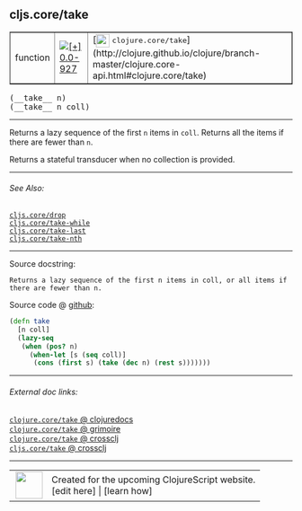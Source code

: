 ## cljs.core/take



 <table border="1">
<tr>
<td>function</td>
<td><a href="https://github.com/cljsinfo/cljs-api-docs/tree/0.0-927"><img valign="middle" alt="[+] 0.0-927" title="Added in 0.0-927" src="https://img.shields.io/badge/+-0.0--927-lightgrey.svg"></a> </td>
<td>
[<img height="24px" valign="middle" src="http://i.imgur.com/1GjPKvB.png"> <samp>clojure.core/take</samp>](http://clojure.github.io/clojure/branch-master/clojure.core-api.html#clojure.core/take)
</td>
</tr>
</table>


 <samp>
(__take__ n)<br>
</samp>
 <samp>
(__take__ n coll)<br>
</samp>

---

Returns a lazy sequence of the first `n` items in `coll`. Returns all the items
if there are fewer than `n`.

Returns a stateful transducer when no collection is provided.

---


###### See Also:

[`cljs.core/drop`](cljs.core_drop.md)<br>
[`cljs.core/take-while`](cljs.core_take-while.md)<br>
[`cljs.core/take-last`](cljs.core_take-last.md)<br>
[`cljs.core/take-nth`](cljs.core_take-nth.md)<br>

---


Source docstring:

```
Returns a lazy sequence of the first n items in coll, or all items if
there are fewer than n.
```


Source code @ [github](https://github.com/clojure/clojurescript/blob/r971/src/cljs/cljs/core.cljs#L1709-L1716):

```clj
(defn take
  [n coll]
  (lazy-seq
   (when (pos? n)
     (when-let [s (seq coll)]
      (cons (first s) (take (dec n) (rest s)))))))
```

<!--
Repo - tag - source tree - lines:

 <pre>
clojurescript @ r971
└── src
    └── cljs
        └── cljs
            └── <ins>[core.cljs:1709-1716](https://github.com/clojure/clojurescript/blob/r971/src/cljs/cljs/core.cljs#L1709-L1716)</ins>
</pre>

-->

---



###### External doc links:

[`clojure.core/take` @ clojuredocs](http://clojuredocs.org/clojure.core/take)<br>
[`clojure.core/take` @ grimoire](http://conj.io/store/v1/org.clojure/clojure/1.7.0-beta3/clj/clojure.core/take/)<br>
[`clojure.core/take` @ crossclj](http://crossclj.info/fun/clojure.core/take.html)<br>
[`cljs.core/take` @ crossclj](http://crossclj.info/fun/cljs.core.cljs/take.html)<br>

---

 <table>
<tr><td>
<img valign="middle" align="right" width="48px" src="http://i.imgur.com/Hi20huC.png">
</td><td>
Created for the upcoming ClojureScript website.<br>
[edit here] | [learn how]
</td></tr></table>

[edit here]:https://github.com/cljsinfo/cljs-api-docs/blob/master/cljsdoc/cljs.core_take.cljsdoc
[learn how]:https://github.com/cljsinfo/cljs-api-docs/wiki/cljsdoc-files

<!--

This information was too distracting to show to readers, but I'll leave it
commented here since it is helpful to:

- pretty-print the data used to generate this document
- and show how to retrieve that data



The API data for this symbol:

```clj
{:description "Returns a lazy sequence of the first `n` items in `coll`. Returns all the items\nif there are fewer than `n`.\n\nReturns a stateful transducer when no collection is provided.",
 :ns "cljs.core",
 :name "take",
 :signature ["[n]" "[n coll]"],
 :history [["+" "0.0-927"]],
 :type "function",
 :related ["cljs.core/drop"
           "cljs.core/take-while"
           "cljs.core/take-last"
           "cljs.core/take-nth"],
 :full-name-encode "cljs.core_take",
 :source {:code "(defn take\n  [n coll]\n  (lazy-seq\n   (when (pos? n)\n     (when-let [s (seq coll)]\n      (cons (first s) (take (dec n) (rest s)))))))",
          :title "Source code",
          :repo "clojurescript",
          :tag "r971",
          :filename "src/cljs/cljs/core.cljs",
          :lines [1709 1716]},
 :full-name "cljs.core/take",
 :clj-symbol "clojure.core/take",
 :docstring "Returns a lazy sequence of the first n items in coll, or all items if\nthere are fewer than n."}

```

Retrieve the API data for this symbol:

```clj
;; from Clojure REPL
(require '[clojure.edn :as edn])
(-> (slurp "https://raw.githubusercontent.com/cljsinfo/cljs-api-docs/catalog/cljs-api.edn")
    (edn/read-string)
    (get-in [:symbols "cljs.core/take"]))
```

-->

